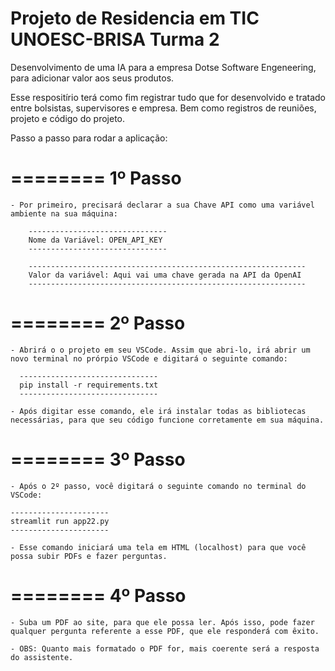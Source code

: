 # Projeto de Residencia em TIC UNOESC-BRISA Turma 2

Desenvolvimento de uma IA para a empresa Dotse Software Engeneering,
para adicionar valor aos seus produtos.

Esse respositírio terá como fim registrar tudo que for desenvolvido e tratado entre bolsistas, supervisores e empresa. 
Bem como registros de reuniões, projeto e código do projeto.

Passo a passo para rodar a aplicação:

========
1º Passo
========
	- Por primeiro, precisará declarar a sua Chave API como uma variável ambiente na sua máquina:

		-------------------------------
		Nome da Variável: OPEN_API_KEY
		-------------------------------

		--------------------------------------------------------------
		Valor da variável: Aqui vai uma chave gerada na API da OpenAI
		--------------------------------------------------------------

========
2º Passo
========
	- Abrirá o o projeto em seu VSCode. Assim que abri-lo, irá abrir um novo terminal no prórpio VSCode e digitará o seguinte comando:
	  
	  -------------------------------
	  pip install -r requirements.txt
	  -------------------------------

	- Após digitar esse comando, ele irá instalar todas as bibliotecas necessárias, para que seu código funcione corretamente em sua máquina.

========
3º Passo
========
	- Após o 2º passo, você digitará o seguinte comando no terminal do VSCode:

	----------------------
	streamlit run app22.py
	----------------------
	
	- Esse comando iniciará uma tela em HTML (localhost) para que você possa subir PDFs e fazer perguntas.

========
4º Passo
========
	- Suba um PDF ao site, para que ele possa ler. Após isso, pode fazer qualquer pergunta referente a esse PDF, que ele responderá com êxito.

	- OBS: Quanto mais formatado o PDF for, mais coerente será a resposta do assistente.
